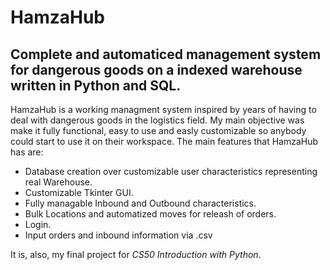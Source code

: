 # HamzaHub
## Complete and automaticed management system for dangerous goods on a indexed warehouse written in Python and SQL.

HamzaHub is a working managment system inspired by years of having to deal with dangerous goods in the logistics field. My main objective was make it fully functional, easy to use and easly customizable so anybody could start to use it on their workspace. The main features that HamzaHub has are:
- Database creation over customizable user characteristics representing real Warehouse. 
- Customizable Tkinter GUI.
- Fully managable Inbound and Outbound characteristics. 
- Bulk Locations and automatized moves for releash of orders. 
- Login.
- Input orders and inbound information via .csv

It is, also, my final project for *CS50 Introduction with Python*.





